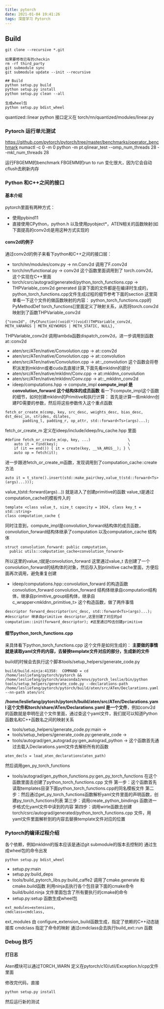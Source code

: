 ```yaml
---
title: pytorch
date: 2021-01-04 19:41:26
tags: 深度学习 Pytorch
---
```

## Build
```
git clone --recursive *.git

如果要修改已有的checkin
rm -rf third_party
git submodule sync
git submodule update --init --recursive

## Build
python setup.py build
python setup.py install
python setup.py clean --all

生成wheel包
python setup.py bdist_wheel
```

quantized::linear python 接口定义在
torch/nn/quantized/modules/linear.py

### Pytorch 运行单元测试
https://github.com/pytorch/pytorch/tree/master/benchmarks/operator_benchmark
numactl -c 0 -m 0 python -m pt.qlinear_test --omp_num_threads 28 --mkl_num_threads 28

运行FBGEMM的benchmark
FBGEMM的run to run 变化很大，因为它会自动cflush去刷新内存

### Python 和C++之间的接口
#### 基本介绍
pytorch里面有两种方式：
* 使用pybind11
* 直接使用CPython，python.h 以及使用pyobject*，ATEN相关的函数映射(如下面提高的conv2d)是用这种方式实现的

#### conv2d的例子
通过conv2d的例子来看下python和C++之间的接口层：
* torch/nn/modules/conv.py -> nn.Conv2d
调用了F.conv2d
* torch/nn/functional.py -> conv2d
这个函数里面调用到了 torch.conv2d， 这个实现在C++里面
* torch/csrc/autograd/generated/python_torch_functions.cpp -> THPVariable_conv2d
generated 目录下面的文件都是在编译时生成的，python_torch_functions.cpp文件生成过程的细节参考下面的section
这里简单看一下这个文件的做函数映射的内容：
python_torch_functions.cpp的PyMethodDef torch_functions[]里面定义了映射关系，从而将torch.conv2d 映射到了函数THPVariable_conv2d
```
{"conv2d", (PyCFunction)(void(*)(void))THPVariable_conv2d, METH_VARARGS | METH_KEYWORDS | METH_STATIC, NULL},
```
THPVariable_conv2d 调用lambda函数dispatch_conv2d，进一步调用到函数at::conv2d
* aten/src/ATen/native/Convolution.cpp -> at::conv2d
* aten/src/ATen/native/Convolution.cpp -> at::convolution
* aten/src/ATen/native/Convolution.cpp -> at::_convolution
这个函数会将卷积派发到mkldnn或者cuda去直接计算,下面先看mkldnn的部分
* aten/src/ATen/native/mkldnn/Conv.cpp -> at::mkldnn_convolution
* aten/src/ATen/native/mkldnn/Conv.cpp -> at::_mkldnn_conv2d
* ideep/computations.hpp -> compute_impl
**compute_impl 是convolution_forward 这个结构体的成员函数**
看一下compute_impl这个函数的细节，如何创建mkldnn的Primitive和执行计算：
首先是计算一些mkldnn创建PD需要的参数，然后将这些参数传入这个重点函数
```
fetch_or_create_m(comp, key, src_desc, weights_desc, bias_desc, dst_desc_in, strides, dilates,
        padding_l, padding_r, op_attr, std::forward<Ts>(args)...);
```
fetch_or_create_m 定义在ideep/include/ideep/lru_cache.hpp 里面
```
#define fetch_or_create_m(op, key, ...)                 \
    auto it = find(key);                                \
    if (it == end()) { it = create(key, __VA_ARGS__); } \
    auto op = fetch(it);
```
进一步跟进fetch_or_create_m函数，发现调用到了computation_cache::create 方法
```
auto it = t_store().insert(std::make_pair(key,value_t(std::forward<Ts>(args)...)));
```
value_t(std::forward<Ts>(args)...)) 就是进入了创建primitive的函数
value_t是通过computation_cache的模板传入的
```
template <class value_t, size_t capacity = 1024, class key_t = std::string>
class computation_cache {
```

同时注意到，compute_impl是convolution_forward结构体的成员函数，convolution_forward结构体继承了computation 以及computation_cache 结构体
```
struct convolution_forward: public computation,
  public utils::computation_cache<convolution_forward>
```
所以这里的value_t就是convolution_forward
这里通过value_t 去创建了一个convolution_forward的结构体的对象，然后存入到primitive cache里面，方便后面再次调用，避免重复创建

* ideep/computations.hpp::convolution_forward 的构造函数 convolution_forward
convolution_forward 结构体继承自computation结构体，继承自primitive_group结构体，继承自c_wrapper<mkldnn_primitive_t>
这个构造函数，做了两件事情
```
descriptor forward_descriptor(src_desc, std::forward<Ts>(args)...); #descriptor 继承自primitive descriptor,这里创建了对应的pd
computation::init(forward_descriptor); #这里通过PD去创建primitive
```

#### 细节python_torch_functions.cpp
来具体看下python_torch_functions.cpp 这个文件是如何生成的：
**主要做的事情就是读取yaml文件的内容，去替换template文件对应的部分，生成新的文件**

build的时候会去执行这个脚本tools/setup_helpers/generate_code.py
```
build/build.ninja:41358:  COMMAND = cd /home/lesliefang/pytorch/pytorch && /home/lesliefang/pytorch/anaconda3/envs/pytorch_leslie/bin/python tools/setup_helpers/generate_code.py --declarations-path /home/lesliefang/pytorch/pytorch/build/aten/src/ATen/Declarations.yaml --nn-path aten/src
```
**/home/lesliefang/pytorch/pytorch/build/aten/src/ATen/Declarations.yaml 这个文件和torch/share/ATen/Declarations.yaml 是一个文件**，例如conv2d的函数就是申明在这个文件里面，通过查这个yaml文件，我们就可以知道Python函数名和C++函数名之间的映射关系

* tools/setup_helpers/generate_code.py:main ->
* tools/setup_helpers/generate_code.py:generate_code ->
* tools/autograd/gen_autograd.py:gen_autograd_python ->
这个函数首先通过去载入Declarations.yaml文件去解析所有的函数
```
aten_decls = load_aten_declarations(aten_path)
```
然后调用gen_py_torch_functions
* tools/autograd/gen_python_functions.py:gen_py_torch_functions
在这个函数里面去创建了python_torch_functions.cpp 文件
第一步：这个函数首先读取templates目录下面python_torch_functions.cpp的同名模板文件
第二步：然后通过get_py_torch_functions函数解析yaml文件里面的声明函数，创建py_torch_functions列表
第三步：调用create_python_bindings 函数进一步格式化yaml文件中读到的内容
第四步：调用wirte函数去创建torch/csrc/autograd/generated/python_torch_functions.cpp 文件，用yaml文件里面解析到的内容去替换template文件对应的位置

<!---more--->
### Pytorch的编译过程介绍
各个依赖，例如mkldnn的版本应该是通过git submodule的版本去控制的
通过生成wheel包的命令出发
```
python setup.py bdist_wheel
```
* setup.py:main
* setup.py:build_deps
* tools/build_pytorch_libs.py:build_caffe2
调用了cmake.generate 和 cmake.build函数
利用ninja去执行各个包目录下面的cmake命令
build/build.ninja 文件里面包含了所有要执行的cmake的命令
* setup.py:setup 函数生成wheel包
```
ext_modules=extensions,
cmdclass=cmdclass,
```
ext_modules 由 configure_extension_build函数生成，指定了依赖的C++动态链接库
cmdclass 指定了命令的映射
通过cmdclass会去执行build_ext::run 函数

### Debug 技巧
#### 打日志
Aten模块可以通过TORCH_WARN
定义在pytorch/c10/util/Exception.h/cpp文件里面

修改完代码，直接
```
python setup.py install
```
然后运行新的测试

